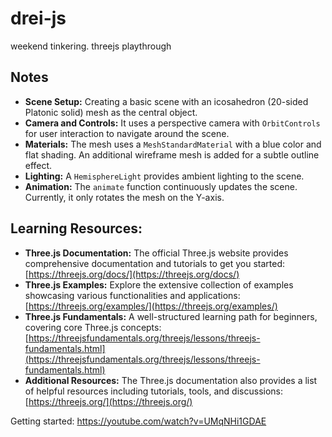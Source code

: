 # drei-js
weekend tinkering. threejs playthrough

## Notes

* **Scene Setup:** Creating a basic scene with an icosahedron (20-sided Platonic solid) mesh as the central object.
* **Camera and Controls:** It uses a perspective camera with `OrbitControls` for user interaction to navigate around the scene.
* **Materials:** The mesh uses a `MeshStandardMaterial` with a blue color and flat shading. An additional wireframe mesh is added for a subtle outline effect.
* **Lighting:** A `HemisphereLight` provides ambient lighting to the scene.
* **Animation:** The `animate` function continuously updates the scene. Currently, it only rotates the mesh on the Y-axis.

## Learning Resources:

* **Three.js Documentation:** The official Three.js website provides comprehensive documentation and tutorials to get you started: [https://threejs.org/docs/](https://threejs.org/docs/)
* **Three.js Examples:** Explore the extensive collection of examples showcasing various functionalities and applications: [https://threejs.org/examples/](https://threejs.org/examples/)
* **Three.js Fundamentals:** A well-structured learning path for beginners, covering core Three.js concepts: [https://threejsfundamentals.org/threejs/lessons/threejs-fundamentals.html](https://threejsfundamentals.org/threejs/lessons/threejs-fundamentals.html)
* **Additional Resources:** The Three.js documentation also provides a list of helpful resources including tutorials, tools, and discussions: [https://threejs.org/](https://threejs.org/)


Getting started: https://youtube.com/watch?v=UMqNHi1GDAE